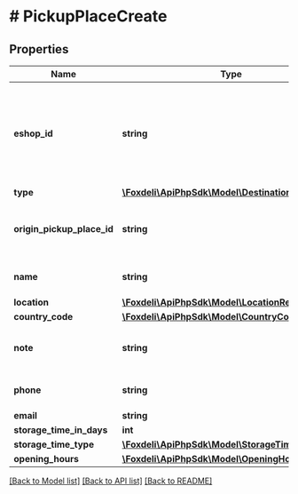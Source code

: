 # # PickupPlaceCreate

## Properties

Name | Type | Description | Notes
------------ | ------------- | ------------- | -------------
**eshop_id** | **string** | Id of the eshop this pickup place belongs to - required if originType !&#x3D; CARRIER |
**type** | [**\Foxdeli\ApiPhpSdk\Model\DestinationType**](DestinationType.md) |  |
**origin_pickup_place_id** | **string** | Origin-specific id of the pickup place |
**name** | **string** | Name of the pickup place |
**location** | [**\Foxdeli\ApiPhpSdk\Model\LocationRequest**](LocationRequest.md) |  |
**country_code** | [**\Foxdeli\ApiPhpSdk\Model\CountryCode**](CountryCode.md) |  |
**note** | **string** | Optional note on the pickup place | [optional]
**phone** | **string** | Pickup place phone |
**email** | **string** |  |
**storage_time_in_days** | **int** |  |
**storage_time_type** | [**\Foxdeli\ApiPhpSdk\Model\StorageTimeType**](StorageTimeType.md) |  | [optional]
**opening_hours** | [**\Foxdeli\ApiPhpSdk\Model\OpeningHoursRequest**](OpeningHoursRequest.md) |  |

[[Back to Model list]](../../README.md#models) [[Back to API list]](../../README.md#endpoints) [[Back to README]](../../README.md)
